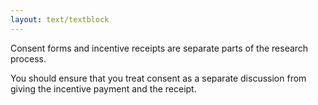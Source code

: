```yaml
---
layout: text/textblock
---
```


Consent forms and incentive receipts are separate parts of the research process.

You should ensure that you treat consent as a separate discussion from giving the incentive payment and the receipt.
